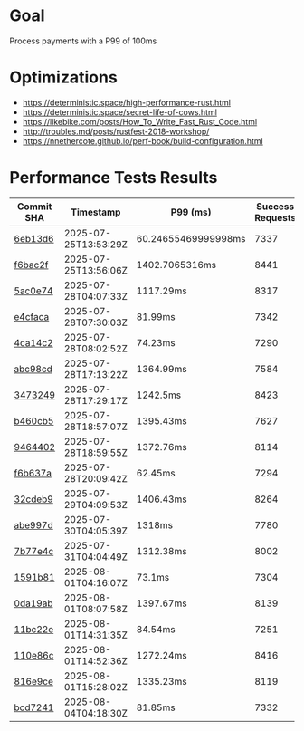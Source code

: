 # Goal

Process payments with a P99 of 100ms

# Optimizations

- https://deterministic.space/high-performance-rust.html
- https://deterministic.space/secret-life-of-cows.html
- https://likebike.com/posts/How_To_Write_Fast_Rust_Code.html
- http://troubles.md/posts/rustfest-2018-workshop/
- https://nnethercote.github.io/perf-book/build-configuration.html

# Performance Tests Results

| Commit SHA                                                                                                        | Timestamp            | P99 (ms)            | Success Requests | Failed Requests | Lag  | Score | Flamegraph |
|-------------------------------------------------------------------------------------------------------------------|----------------------|---------------------|------------------|-----------------|------|-------|------------|
| [6eb13d6](https://github.com/josimar-silva/rinha-de-backend-2025/commit/6eb13d67e4905b88eeec17f9025b3fd72b1378b4) | 2025-07-25T13:53:29Z | 60.24655469999998ms | 7337             | 9551            | 7337 | 0     | N/A        |
| [f6bac2f](https://github.com/josimar-silva/rinha-de-backend-2025/commit/f6bac2fce7bea700a0fc80da2eaca448187df9cf) | 2025-07-25T13:56:06Z | 1402.7065316ms      | 8441             | 8681            | 8441 | 0     | N/A        |
| [5ac0e74](https://github.com/josimar-silva/rinha-de-backend-2025/commit/5ac0e7415a0b6b8f3f23ac7bcffe17a7287d7704) | 2025-07-28T04:07:33Z | 1117.29ms           | 8317             | 8792            | 8317 | 0     | N/A        |
| [e4cfaca](https://github.com/josimar-silva/rinha-de-backend-2025/commit/e4cfacad7127c0c135f9990bb1eb4ff2ad944169) | 2025-07-28T07:30:03Z | 81.99ms             | 7342             | 9526            | 7342 | 0     | N/A        |
| [4ca14c2](https://github.com/josimar-silva/rinha-de-backend-2025/commit/4ca14c2858883ad6a19774510d6cfee4e45886d8) | 2025-07-28T08:02:52Z | 74.23ms             | 7290             | 9541            | 7290 | 0     | N/A        |
| [abc98cd](https://github.com/josimar-silva/rinha-de-backend-2025/commit/abc98cd7fbe850264836f55cc30ba5b092a37476) | 2025-07-28T17:13:22Z | 1364.99ms           | 7584             | 9245            | 7584 | 0     | N/A        |
| [3473249](https://github.com/josimar-silva/rinha-de-backend-2025/commit/347324997764c428bd698710715f4b1b52f5180b) | 2025-07-28T17:29:17Z | 1242.5ms            | 8423             | 8738            | 8423 | 0     | N/A        |
| [b460cb5](https://github.com/josimar-silva/rinha-de-backend-2025/commit/b460cb5b81f843b641c4752f7621ac692b06aa5f) | 2025-07-28T18:57:07Z | 1395.43ms           | 7627             | 9239            | 7627 | 0     | N/A        |
| [9464402](https://github.com/josimar-silva/rinha-de-backend-2025/commit/9464402ad8aeb8e13a019c83776418420a162a81) | 2025-07-28T18:59:55Z | 1372.76ms           | 8114             | 8906            | 8114 | 0     | N/A        |
| [f6b637a](https://github.com/josimar-silva/rinha-de-backend-2025/commit/f6b637ac4594cf1e08f2ec63f84c89d731e72286) | 2025-07-28T20:09:42Z | 62.45ms             | 7294             | 9562            | 7294 | 0     | N/A        |
| [32cdeb9](https://github.com/josimar-silva/rinha-de-backend-2025/commit/32cdeb9a3013f7634200a12d252d1da6467f6bf8) | 2025-07-29T04:09:53Z | 1406.43ms           | 8264             | 8714            | 8264 | 0     | N/A        |
| [abe997d](https://github.com/josimar-silva/rinha-de-backend-2025/commit/abe997dc223f1b93bfa010f5c91d00691fb831fe) | 2025-07-30T04:05:39Z | 1318ms              | 7780             | 9161            | 7780 | 0     | N/A        |
| [7b77e4c](https://github.com/josimar-silva/rinha-de-backend-2025/commit/7b77e4c38d435ce30748c140cd5289f7c5a57c93) | 2025-07-31T04:04:49Z | 1312.38ms           | 8002             | 9021            | 8002 | 0     | N/A        |
| [1591b81](https://github.com/josimar-silva/rinha-de-backend-2025/commit/1591b8134e320ff7ccd6486c587d29c086e23802) | 2025-08-01T04:16:07Z | 73.1ms              | 7304             | 9555            | 7304 | 0     | N/A        |
| [0da19ab](https://github.com/josimar-silva/rinha-de-backend-2025/commit/0da19ab114026b83297dc7c84c06f99f0fb3e008) | 2025-08-01T08:07:58Z | 1397.67ms           | 8139             | 8831            | 8139 | 0     | N/A        |
| [11bc22e](https://github.com/josimar-silva/rinha-de-backend-2025/commit/11bc22e3ce7964f76f1d88b166cf0efcee53a462) | 2025-08-01T14:31:35Z | 84.54ms             | 7251             | 9567            | 7251 | 0     | N/A        |
| [110e86c](https://github.com/josimar-silva/rinha-de-backend-2025/commit/110e86cf5c1c1811e9421d8051bf36fee5a85420) | 2025-08-01T14:52:36Z | 1272.24ms           | 8416             | 8724            | 8416 | 0     | N/A        |
| [816e9ce](https://github.com/josimar-silva/rinha-de-backend-2025/commit/816e9ce0f52028bf131e49236ff2a11ea7c405bf) | 2025-08-01T15:28:02Z | 1335.23ms           | 8119             | 8987            | 8119 | 0     | N/A        |
| [bcd7241](https://github.com/josimar-silva/rinha-de-backend-2025/commit/bcd724190efbb55af38c7387fe5adf2cbbe067e6) | 2025-08-04T04:18:30Z | 81.85ms             | 7332             | 9542            | 7332 | 0     | N/A        |

